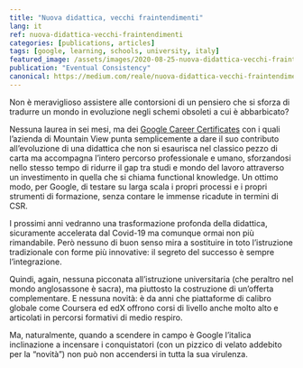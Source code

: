 ```yaml
---
title: "Nuova didattica, vecchi fraintendimenti"
lang: it
ref: nuova-didattica-vecchi-fraintendimenti
categories: [publications, articles]
tags: [google, learning, schools, university, italy]
featured_image: /assets/images/2020-08-25-nuova-didattica-vecchi-fraintendimenti.png
publication: "Eventual Consistency"
canonical: https://medium.com/reale/nuova-didattica-vecchi-fraintendimenti-b35799422fe8
---
```


Non è meraviglioso assistere alle contorsioni di un pensiero che si sforza di tradurre un mondo in evoluzione negli schemi obsoleti a cui è abbarbicato?

Nessuna laurea in sei mesi, ma dei [Google Career Certificates](https://grow.google/certificates/) con i quali l’azienda di Mountain View punta semplicemente a dare il suo contributo all’evoluzione di una didattica che non si esaurisca nel classico pezzo di carta ma accompagna l’intero percorso professionale e umano, sforzandosi nello stesso tempo di ridurre il gap tra studi e mondo del lavoro attraverso un investimento in quella che si chiama functional knowledge. Un ottimo modo, per Google, di testare su larga scala i propri processi e i propri strumenti di formazione, senza contare le immense ricadute in termini di CSR.

I prossimi anni vedranno una trasformazione profonda della didattica, sicuramente accelerata dal Covid-19 ma comunque ormai non più rimandabile. Però nessuno di buon senso mira a sostituire in toto l’istruzione tradizionale con forme più innovative: il segreto del successo è sempre l’integrazione.

Quindi, again, nessuna picconata all’istruzione universitaria (che peraltro nel mondo anglosassone è sacra), ma piuttosto la costruzione di un’offerta complementare. E nessuna novità: è da anni che piattaforme di calibro globale come Coursera ed edX offrono corsi di livello anche molto alto e articolati in percorsi formativi di medio respiro.

Ma, naturalmente, quando a scendere in campo è Google l’italica inclinazione a incensare i conquistatori (con un pizzico di velato addebito per la “novità”) non può non accendersi in tutta la sua virulenza.
